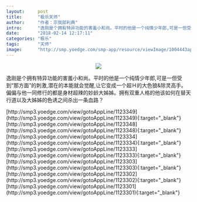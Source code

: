 ```yaml
---
layout:     post
title:      "极乐天师"
author:     "作者：宗我部利典"
intro:      "逸刚是个拥有特异功能的害羞小和尚。平时的他是一个纯情少年郎,可是一但受到“那方面”的刺激,潜在的本能就会觉醒,让它变成一个超Ｈ的大色狼&除灵高手。偏偏与他一同修行的都是身材超辣的妙龄大姊姊。拥有双重人格的他该如何在替天行道以及大姊姊的色诱之间杀出一条血路？"
date:       "2018-02-14 12:17:11"
categories: "极乐"
tags:       "天师"
image:      "http://smp.yoedge.com/smp-app/resource/viewImage/1004443appline.png"
---
```

<div style="text-align: center">
<p><img src="http://smp.yoedge.com/smp-app/resource/viewImage/1004443appline.png"/></p>
</div>
<p class="post-meta">
<span>逸刚是个拥有特异功能的害羞小和尚。平时的他是一个纯情少年郎,可是一但受到“那方面”的刺激,潜在的本能就会觉醒,让它变成一个超Ｈ的大色狼&除灵高手。偏偏与他一同修行的都是身材超辣的妙龄大姊姊。拥有双重人格的他该如何在替天行道以及大姊姊的色诱之间杀出一条血路？</span>
</p>
[http://smp3.yoedge.com/view/gotoAppLine/1123349](http://smp3.yoedge.com/view/gotoAppLine/1123349){:target="_blank"}
[http://smp3.yoedge.com/view/gotoAppLine/1123348](http://smp3.yoedge.com/view/gotoAppLine/1123348){:target="_blank"}
[http://smp3.yoedge.com/view/gotoAppLine/1123334](http://smp3.yoedge.com/view/gotoAppLine/1123334){:target="_blank"}
[http://smp3.yoedge.com/view/gotoAppLine/1123333](http://smp3.yoedge.com/view/gotoAppLine/1123333){:target="_blank"}
[http://smp3.yoedge.com/view/gotoAppLine/1123303](http://smp3.yoedge.com/view/gotoAppLine/1123303){:target="_blank"}
[http://smp3.yoedge.com/view/gotoAppLine/1123302](http://smp3.yoedge.com/view/gotoAppLine/1123302){:target="_blank"}
[http://smp3.yoedge.com/view/gotoAppLine/1123301](http://smp3.yoedge.com/view/gotoAppLine/1123301){:target="_blank"}


